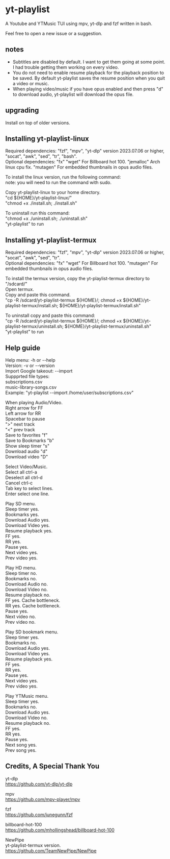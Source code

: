 # yt-playlist
A Youtube and YTMusic TUI using mpv, yt-dlp and fzf written in bash.<br>

Feel free to open a new issue or a suggestion.<br>

## notes

* Subtitles are disabled by default. I want to get them going at some point. I had trouble getting them working on every video.
* You do not need to enable resume playback for the playback position to be saved. By default yt-playlist saves the resume position when you quit a video or music.
* When playing video/music if you have opus enabled and then press "d" to download audio, yt-playlist will download the opus file.

## upgrading

Install on top of older versions.<br>

## Installing yt-playlist-linux

Required dependencies: "fzf", "mpv", "yt-dlp" version 2023.07.06 or higher, "socat", "awk", "sed", "tr", "bash".<br>
Optional dependencies: "fx" "wget" For Billboard hot 100. "jemalloc" Arch linux cpu fix. "mutagen" For embedded thumbnails in opus audio files.<br>

To install the linux version, run the following command:<br>
note: you will need to run the command with sudo.<br>

Copy yt-playlist-linux to your home directory.<br>
"cd ${HOME}/yt-playlist-linux/"<br>
"chmod +x ./install.sh; ./install.sh"<br>

To uninstall run this command:<br>
"chmod +x ./uninstall.sh; ./uninstall.sh"<br>
"yt-playlist" to run<br>

## Installing yt-playlist-termux

Required dependencies: "fzf", "mpv", "yt-dlp" version 2023.07.06 or higher, "socat", "awk", "sed", "tr".<br>
Optional dependencies: "fx" "wget" For Billboard hot 100. "mutagen" For embedded thumbnails in opus audio files.<br>

To install the termux version, copy the yt-playlist-termux directory to "/sdcard/"<br>
Open termux.<br>
Copy and paste this command.<br>
"cp -R /sdcard/yt-playlist-termux ${HOME}/; chmod +x ${HOME}/yt-playlist-termux/install.sh; ${HOME}/yt-playlist-termux/install.sh"<br>

To uninstall copy and paste this command:<br>
"cp -R /sdcard/yt-playlist-termux ${HOME}/; chmod +x ${HOME}/yt-playlist-termux/uninstall.sh; ${HOME}/yt-playlist-termux/uninstall.sh"<br>
"yt-playlist" to run<br>

## Help guide

Help menu:              -h or --help<br>
Version:                -v or --version<br>
Import Google takeout:  --import<br>
Suppprted file types:<br>
subscriptions.csv<br>
music-library-songs.csv<br>
Example: "yt-playlist --import /home/user/subscriptions.csv"<br>

When playing Audio/Video.<br>
Right arrow for FF<br>
Left arrow for RR<br>
Spacebar to pause<br>
">" next track<br>
"<" prev track<br>
Save to favorites    "f"<br>
Save to Bookmarks    "b"<br>
Show sleep timer     "s"<br>
Download audio       "d"<br>
Download video       "D"<br>

Select Video/Music.<br>
Select all ctrl-a<br>
Deselect all ctrl-d<br>
Cancel ctrl-c<br>
Tab key to select lines.<br>
Enter select one line.<br>

Play SD menu.<br>
Sleep timer yes.<br>
Bookmarks yes.<br>
Download Audio yes.<br>
Download Video yes.<br>
Resume playback yes.<br>
FF yes.<br>
RR yes.<br>
Pause yes.<br>
Next video yes.<br>
Prev video yes.<br>


Play HD menu.<br>
Sleep timer no.<br>
Bookmarks no.<br>
Download Audio no.<br>
Download Video no.<br>
Resume playback no.<br>
FF yes. Cache bottleneck.<br>
RR yes. Cache bottleneck.<br>
Pause yes.<br>
Next video no.<br>
Prev video no.<br>

Play SD bookmark menu.<br>
Sleep timer yes.<br>
Bookmarks no.<br>
Download Audio yes.<br>
Download Video yes.<br>
Resume playback yes.<br>
FF yes.<br>
RR yes.<br>
Pause yes.<br>
Next video yes.<br>
Prev video yes.<br>

Play YTMusic menu.<br>
Sleep timer yes.<br>
Bookmarks no.<br>
Download Audio yes.<br>
Download Video no.<br>
Resume playback no.<br>
FF yes.<br>
RR yes.<br>
Pause yes.<br>
Next song yes.<br>
Prev song yes.<br>

##  Credits, A Special Thank You

yt-dlp<br>
https://github.com/yt-dlp/yt-dlp

mpv<br>
https://github.com/mpv-player/mpv

fzf<br>
https://github.com/junegunn/fzf

billboard-hot-100<br>
https://github.com/mhollingshead/billboard-hot-100

NewPipe<br>
yt-playlist-termux version.<br>
https://github.com/TeamNewPipe/NewPipe
